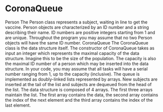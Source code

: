# CoronaQueue
Person
The Person class represents a subject, waiting in line to get the vaccine. Person objects are characterized by an
ID number and a string describing their name. ID numbers are positive integers starting from 1 and are unique.
Throughout the program you may assume that no two Person objects will have the same ID number.
CoronaQueue
The CoronaQueue class is the data structure itself. The constructor of CoronaQueue takes as input an integer
which represents the maximal capacity of the data structure. Imagine this to be the size of the population. The
capacity is also the maximal ID number of a person which may be inserted into the data structure. In your code,
you may assume that all tasks will have a serial number ranging from 1, up to the capacity (inclusive).
The queue is implemented as doubly-linked lists represented by arrays. New subjects are inserted at the tail of
the list and subjects are dequeued from the head of the list. The data structure is composed of 4 arrays. The first
three arrays maintain the list. The first array contains the data, the second array contains the index of the next
element and the third array contains the index of the last element.

